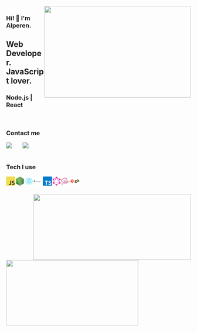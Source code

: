 <img src="https://media.giphy.com/media/Wn74RUT0vjnoU98Hnt/giphy.gif" align="right" width="400" height="250">

### Hi! :wave: I'm Alperen.
## Web Developer. JavaScript lover.
### Node.js | React

<br />

### Contact me

[<img  width="45" src="https://cdn-icons-png.flaticon.com/512/1298/1298082.png" align="left" />][website]
[<img  width="45" src="https://cdn-icons-png.flaticon.com/512/145/145807.png" align="left" />][linkedin]

<br />
<br />

### Tech I use

<img align="left"  src="https://raw.githubusercontent.com/github/explore/80688e429a7d4ef2fca1e82350fe8e3517d3494d/topics/javascript/javascript.png" width="25" height="25" />
<img align="left" src="https://raw.githubusercontent.com/github/explore/80688e429a7d4ef2fca1e82350fe8e3517d3494d/topics/nodejs/nodejs.png" width="25" height="25" />
<img align="left" src="https://raw.githubusercontent.com/github/explore/80688e429a7d4ef2fca1e82350fe8e3517d3494d/topics/react/react.png" width="25" height="25" />
<img align="left" src="https://raw.githubusercontent.com/github/explore/80688e429a7d4ef2fca1e82350fe8e3517d3494d/topics/mongodb/mongodb.png" width="25" height="25" />
<img align="left" src="https://raw.githubusercontent.com/github/explore/80688e429a7d4ef2fca1e82350fe8e3517d3494d/topics/typescript/typescript.png" width="25" height="25" />
<img align="left" src="https://raw.githubusercontent.com/github/explore/80688e429a7d4ef2fca1e82350fe8e3517d3494d/topics/graphql/graphql.png" width="25" height="25" />
<img align="left" src="https://raw.githubusercontent.com/github/explore/80688e429a7d4ef2fca1e82350fe8e3517d3494d/topics/sass/sass.png" width="25" height="25" />
<img align="left" src="https://raw.githubusercontent.com/github/explore/80688e429a7d4ef2fca1e82350fe8e3517d3494d/topics/git/git.png" width="25" height="25" />

<br /><br />

<img src="https://github-readme-stats.vercel.app/api?username=alperensafak&theme=cobalt" align="right" width="430" height="180"/>
<img src="https://github-readme-stats.vercel.app/api/top-langs/?username=alperensafak&layout=compact" align="left" width="360" height="180"/>


[website]: https://www.alperensafak.com
[linkedin]: https://www.linkedin.com/in/alperensafak/
